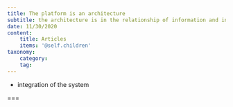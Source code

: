 ```yaml
---
title: The platform is an architecture
subtitle: the architecture is in the relationship of information and instruction
date: 11/30/2020
content:
    title: Articles
    items: '@self.children'
taxonomy:
    category: 
    tag: 
---
```


- integration of the system

===


